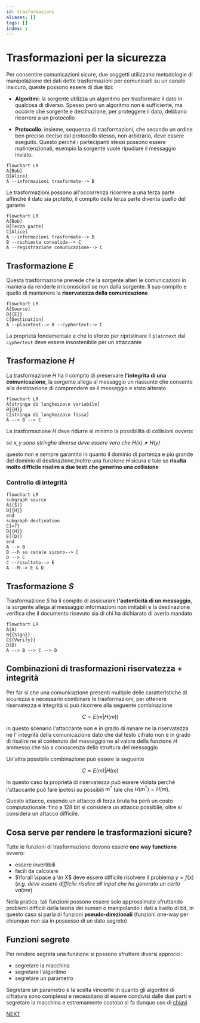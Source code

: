 ```yaml
---
id: trasformazioni
aliases: []
tags: []
index: 1
---
```


# Trasformazioni per la sicurezza

Per consentire comunicazioni sicure, due soggetti utilizzano metodologie di manipolazione dei dati dette trasformazioni per comunicarli su un canale insicuro, queste possono essere di due tipi:

- **Algoritmi**: la sorgente utilizza un algoritmo per trasformare il dato in qualcosa di diverso. Spesso però un algoritmo non è sufficiente, ma occorre che sorgente e destinazione, per proteggere il dato, debbano ricorrere a un protocollo

- **Protocollo**: insieme, sequenza di trasformazioni, che secondo un ordine ben preciso deciso dal protocollo stesso, non arbitrario, deve essere eseguito. Questo perché i partecipanti stessi possono essere malintenzionati, esempio la sorgente vuole ripudiare il messaggio inviato.

```mermaid
flowchart LR
A[Bob]
B[Alice]
A --informazioni trasformate--> B
```

Le trasformazioni possono all'occorrenza ricorrere a una terza parte affinché il dato sia protetto, il compito della terza parte diventa quello del garante

```mermaid
flowchart LR
A[Bob]
B[Terza parte]
C[Alice]
A --informazioni trasformate--> B
B --richiesta convalida--> C
A --registrazione comunicazione--> C
```

## Trasformazione $E$

Questa trasformazione prevede che la sorgente alteri le comunicazioni in maniera da renderle irriconoscibili se non dalla sorgente. Il suo compito e quello di mantenere la **riservatezza della comunicazione**

```mermaid
flowchart LR
A[Source]
B{{E}}
C[Destination]
A --plaintext--> B --cyphertext--> C
```

La proprietà fondamentale e che lo sforzo per ripristinare il `plaintext`  dal `cyphertext` deve essere insostenibile per un attaccante

## Trasformazione $H$

La trasformazione $H$ ha il compito di preservare **l'integrita di una comunicazione**, la sorgente allega al messaggio un riassunto che consente alla destinazione di comprendere se il messaggio e stato alterato

```mermaid
flowchart LR
A[stringa di lunghezza\n variabile]
B{{H}}
C[stringa di lunghezza\n fissa]
A --> B --> C
```

La trasformazione $H$ deve ridurre al minimo la possibilità di collisioni ovvero:

*se $x,y$ sono stringhe diverse deve essere vero che $H(x) \neq H(y)$*

questo non e sempre garantito in quanto il dominio di partenza e più grande del dominio di destinazione,Inoltre una funzione $H$ sicura e tale se **risulta molto difficile risalire a due testi che generino una collisione**

### Controllo di integrità

```mermaid
flowchart LR
subgraph source
A((S))
B{{H}}
end
subgraph destination
C{=?}
D{{H}}
E((D))
end
A --> B
B --h su canale sicuro--> C
D --> C
C --risultato--> E
A --M--> E & D
```
## Trasformazione $S$

Trasformazione $S$ ha il compito di assicurare **l'autenticità di un messaggio**, la sorgente allega al messaggio informazioni non imitabili e la destinazione verifica che il documento ricevuto sia di chi ha dichiarato di averlo mandato

```mermaid
flowchart LR
A(A)
B{{Sign}}
C{{Verify}}
D(B)
A --> B --> C --> D
```

## Combinazioni di trasformazioni riservatezza + integrità

Per far si che una comunicazione presenti multiple delle caratteristiche di sicurezza e necessario combinare le trasformazioni, per ottenere riservatezza e integrità si può ricorrere alla seguente combinazione

$$C = E(m|H(m))$$

in questo scenario l'attaccante non e in grado di minare ne la riservatezza ne l' integrità della comunicazione dato che dal testo cifrato non e in grado di risalire ne al contenuto del messaggio ne al valore della funzione $H$ ammesso che sia a conoscenza della struttura del messaggio

Un'altra possibile combinazione può essere la seguente

$$C = E(m)|H(m)$$

In questo caso la proprietà di riservatezza può essere violata perché l'attaccante può fare ipotesi su possibili $m^{*}$ tale che $H(m^{*})=H(m)$.

Questo attacco, essendo un attacco di forza bruta ha però un costo computazionale: fino a 128 bit si considera un attacco possibile, oltre si considera un attacco difficile.

## Cosa serve per rendere le trasformazioni sicure?

Tutte le funzioni di trasformazione devono essere **one way functions** ovvero:

- essere invertibili
- facili da calcolare
- $\forall \space a \in X$ deve essere difficile risolvere il problema $y=f(x)$ (*e.g. deve essere difficile risalire all input che ha generato un certo valore*)

Nella pratica, tali funzioni possono essere solo approssimate sfruttando problemi difficili della teoria dei numeri o manipolando i dati a livello di bit, in questo caso si parla di funzioni **pseudo-direzionali** (funzioni one-way per chiunque non sia in possesso di un dato segreto)

## Funzioni segrete

Per rendere segreta una funzione si possono sfruttare diversi approcci:

- segretare la macchina
- segretare l'algoritmo
- segretare un parametro

Segretare un parametro e la scelta vincente in quanto gli algoritmi di cifratura sono complessi e necessitano di essere condivisi dalle due parti e segretare la macchina e estremamente costoso si fa dunque uso di [chiavi](sicurezza_informazione/chiavi.md)

 [NEXT](sicurezza_informazione/funzioni_hash.md)